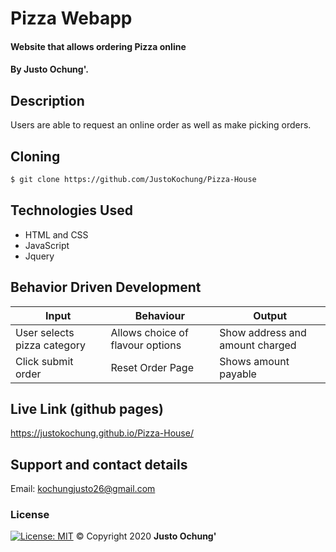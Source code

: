 # Pizza Webapp
#### Website that allows ordering Pizza online
#### By **Justo Ochung'.**
## Description
Users are able to request an online order as well as make picking orders.

## Cloning
```bash
$ git clone https://github.com/JustoKochung/Pizza-House
```
## Technologies Used
* HTML and CSS
* JavaScript
* Jquery


## Behavior Driven Development
| Input            | Behaviour                         | Output                        |
| ------------------- | ----------------------------- | ----------------------------- |
| User selects pizza category | Allows choice of flavour options  | Show address and amount charged |
| Click submit order | Reset Order Page| Shows amount payable |

## Live Link (github pages)
https://justokochung.github.io/Pizza-House/

## Support and contact details
Email: kochungjusto26@gmail.com

### License
[![License: MIT](https://img.shields.io/badge/License-MIT-yellow.svg)](https://opensource.org/licenses/MIT)
&copy; Copyright 2020 **Justo Ochung'**